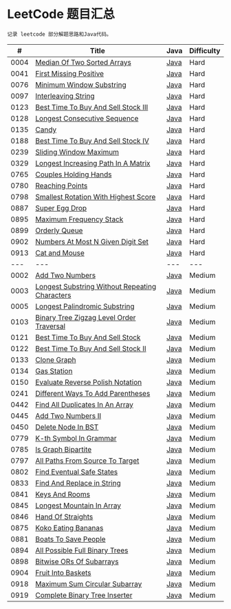 
# LeetCode 题目汇总

`记录 leetcode 部分解题思路和Java代码。`

| # | Title | Java | Difficulty |
| --- | ----- | -------- | ---------- |
| 0004 | [Median Of Two Sorted Arrays](https://leetcode.com/problems/median-of-two-sorted-arrays/) | [Java](./src/main/java/me/meet/leetcode/hard/MedianOfTwoSortedArrays.java) | Hard |
| 0041 | [First Missing Positive](https://leetcode.com/problems/first-missing-positive/) | [Java](./src/main/java/me/meet/leetcode/hard/FirstMissingPositive.java) | Hard |
| 0076 | [Minimum Window Substring](https://leetcode.com/problems/minimum-window-substring/) | [Java](./src/main/java/me/meet/leetcode/hard/MinimumWindowSubsequence.java) | Hard |
| 0097 | [Interleaving String](https://leetcode.com/problems/interleaving-string/) | [Java](./src/main/java/me/meet/leetcode/hard/InterleavingString.java) | Hard |
| 0123 | [Best Time To Buy And Sell Stock III](https://leetcode.com/problems/best-time-to-buy-and-sell-stock-iii/) | [Java](./src/main/java/me/meet/leetcode/hard/BestTimeToBuyAndSellStockIII.java) | Hard |
| 0128 | [Longest Consecutive Sequence](https://leetcode.com/problems/longest-consecutive-sequence/) | [Java](./src/main/java/me/meet/leetcode/hard/LongestConsecutiveSequence.java) | Hard |
| 0135 | [Candy](https://leetcode.com/problems/candy/) | [Java](./src/main/java/me/meet/leetcode/hard/Candy.java) | Hard |
| 0188 | [Best Time To Buy And Sell Stock IV](https://leetcode.com/problems/best-time-to-buy-and-sell-stock-iv/) | [Java](./src/main/java/me/meet/leetcode/hard/BestTimeToBuyAndSellStockIV.java) | Hard |
| 0239 | [Sliding Window Maximum](https://leetcode.com/problems/sliding-window-maximum/) | [Java](./src/main/java/me/meet/leetcode/hard/SlidingWindowMaximum.java) | Hard |
| 0329 | [Longest Increasing Path In A Matrix](https://leetcode.com/problems/longest-increasing-path-in-a-matrix/) | [Java](./src/main/java/me/meet/leetcode/hard/LongestIncreasingPathInAMatrix.java) | Hard |
| 0765 | [Couples Holding Hands](https://leetcode.com/problems/couples-holding-hands/) | [Java](./src/main/java/me/meet/leetcode/hard/CouplesHoldingHands.java) | Hard |
| 0780 | [Reaching Points](https://leetcode.com/problems/reaching-points/) | [Java](./src/main/java/me/meet/leetcode/hard/ReachingPoints.java) | Hard |
| 0798 | [Smallest Rotation With Highest Score](https://leetcode.com/problems/smallest-rotation-with-highest-score/) | [Java](./src/main/java/me/meet/leetcode/hard/SmallestRotationWithHighestScore.java) | Hard |
| 0887 | [Super Egg Drop](https://leetcode.com/problems/super-egg-drop/) | [Java](./src/main/java/me/meet/leetcode/hard/SuperEggDrop.java) | Hard |
| 0895 | [Maximum Frequency Stack](https://leetcode.com/problems/maximum-frequency-stack/) | [Java](./src/main/java/me/meet/leetcode/hard/MaximumFrequencyStack.java) | Hard |
| 0899 | [Orderly Queue](https://leetcode.com/problems/orderly-queue/) | [Java](./src/main/java/me/meet/leetcode/hard/OrderlyQueue.java) | Hard |
| 0902 | [Numbers At Most N Given Digit Set](https://leetcode.com/problems/numbers-at-most-n-given-digit-set/) | [Java](./src/main/java/me/meet/leetcode/hard/NumbersAtMostNGivenDigitSet.java) | Hard |
| 0913 | [Cat and Mouse](https://leetcode.com/problems/cat-and-mouse/) | [Java](./src/main/java/me/meet/leetcode/hard/CatAndMouse.java) | Hard |
| --- | --- | --- | --- |
| 0002 | [Add Two Numbers](https://leetcode.com/problems/add-two-numbers/) | [Java](./src/main/java/me/meet/leetcode/medium/AddTwoNumbers.java) | Medium |
| 0003 | [Longest Substring Without Repeating Characters](https://leetcode.com/problems/longest-substring-without-repeating-characters/) | [Java](./src/main/java/me/meet/leetcode/medium/LongestSubstringWithoutRepeatingCharacters.java) | Medium |
| 0005 | [Longest Palindromic Substring](https://leetcode.com/problems/longest-palindromic-substring/) | [Java](./src/main/java/me/meet/leetcode/medium/LongestPalindromicSubstring.java) | Medium |
| 0103 | [Binary Tree Zigzag Level Order Traversal](https://leetcode.com/problems/binary-tree-zigzag-level-order-traversal/) | [Java](./src/main/java/me/meet/leetcode/medium/BinaryTreeZigzagLevelOrderTraversal.java) | Medium |
| 0121 | [Best Time To Buy And Sell Stock](https://leetcode.com/problems/best-time-to-buy-and-sell-stock/) | [Java](./src/main/java/me/meet/leetcode/medium/BestTimeToBuyAndSellStock.java) | Medium |
| 0122 | [Best Time To Buy And Sell Stock II](https://leetcode.com/problems/best-time-to-buy-and-sell-stock-ii/) | [Java](./src/main/java/me/meet/leetcode/medium/BestTimeToBuyAndSellStockII.java) | Medium |
| 0133 | [Clone Graph](https://leetcode.com/problems/clone-graph/) | [Java](./src/main/java/me/meet/leetcode/medium/CloneGraph.java) | Medium |
| 0134 | [Gas Station](https://leetcode.com/problems/gas-station/) | [Java](./src/main/java/me/meet/leetcode/medium/GasStation.java) | Medium |
| 0150 | [Evaluate Reverse Polish Notation](https://leetcode.com/problems/evaluate-reverse-polish-notation/) | [Java](./src/main/java/me/meet/leetcode/medium/EvaluateReversePolishNotation.java) | Medium |
| 0241 | [Different Ways To Add Parentheses](https://leetcode.com/problems/different-ways-to-add-parentheses/) | [Java](./src/main/java/me/meet/leetcode/medium/DifferentWaysToAddParentheses.java) | Medium |
| 0442 | [Find All Duplicates In An Array](https://leetcode.com/problems/find-all-duplicates-in-an-array/) | [Java](./src/main/java/me/meet/leetcode/medium/FindAllDuplicatesInAnArray.java) | Medium |
| 0445 | [Add Two Numbers II](https://leetcode.com/problems/add-two-numbers-ii/) | [Java](./src/main/java/me/meet/leetcode/medium/AddTwoNumbersII.java) | Medium |
| 0450 | [Delete Node In BST](https://leetcode.com/problems/delete-node-in-a-bst/) | [Java](./src/main/java/me/meet/leetcode/medium/DeleteNodeInBST.java) | Medium |
| 0779 | [K-th Symbol In Grammar](https://leetcode.com/problems/k-th-symbol-in-grammar/) | [Java](./src/main/java/me/meet/leetcode/medium/KthSymbolInGrammar.java) | Medium |
| 0785 | [Is Graph Bipartite](https://leetcode.com/problems/is-graph-bipartite/) | [Java](./src/main/java/me/meet/leetcode/medium/IsGraphBipartite.java) | Medium |
| 0797 | [All Paths From Source To Target](https://leetcode.com/problems/all-paths-from-source-to-target/) | [Java](./src/main/java/me/meet/leetcode/medium/AllPathsFromSourceToTarget.java) | Medium |
| 0802 | [Find Eventual Safe States](https://leetcode.com/problems/find-eventual-safe-states/) | [Java](./src/main/java/me/meet/leetcode/medium/FindEventualSafeStates.java) | Medium |
| 0833 | [Find And Replace in String](https://leetcode.com/problems/find-and-replace-in-string/) | [Java](./src/main/java/me/meet/leetcode/medium/FindAndReplaceInString.java) | Medium |
| 0841 | [Keys And Rooms](https://leetcode.com/problems/keys-and-rooms/) | [Java](./src/main/java/me/meet/leetcode/medium/KeysAndRooms.java) | Medium |
| 0845 | [Longest Mountain In Array](https://leetcode.com/problems/longest-mountain-in-array/) | [Java](./src/main/java/me/meet/leetcode/medium/LongestMountainInArray.java) | Medium |
| 0846 | [Hand Of Straights](https://leetcode.com/problems/hand-of-straights/) | [Java](./src/main/java/me/meet/leetcode/medium/HandOfStraights.java) | Medium |
| 0875 | [Koko Eating Bananas](https://leetcode.com/problems/koko-eating-bananas/) | [Java](./src/main/java/me/meet/leetcode/medium/KokoEatingBananas.java) | Medium |
| 0881 | [Boats To Save People](https://leetcode.com/problems/boats-to-save-people/) | [Java](./src/main/java/me/meet/leetcode/medium/BoatsToSavePeople.java) | Medium |
| 0894 | [All Possible Full Binary Trees](https://leetcode.com/problems/all-possible-full-binary-trees/) | [Java](./src/main/java/me/meet/leetcode/medium/AllPossibleFullBinaryTrees.java) | Medium |
| 0898 | [Bitwise ORs Of Subarrays](https://leetcode.com/problems/bitwise-ors-of-subarrays/) | [Java](./src/main/java/me/meet/leetcode/medium/BitwiseORsOfSubarrays.java) | Medium |
| 0904 | [Fruit Into Baskets](https://leetcode.com/problems/fruit-into-baskets/) | [Java](./src/main/java/me/meet/leetcode/medium/FruitIntoBaskets.java) | Medium |
| 0918 | [Maximum Sum Circular Subarray](https://leetcode.com/problems/maximum-sum-circular-subarray/) | [Java](./src/main/java/me/meet/leetcode/medium/MaximumSumCircularSubarray.java) | Medium |
| 0919 | [Complete Binary Tree Inserter](https://leetcode.com/problems/complete-binary-tree-inserter/) | [Java](./src/main/java/me/meet/leetcode/medium/CompleteBinaryTreeInserter.java) | Medium |
